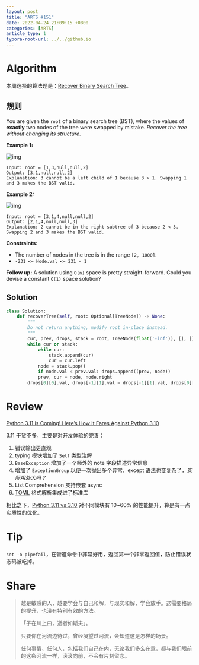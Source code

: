 ```yaml
---
layout: post
title: "ARTS #151"
date: 2022-04-24 21:09:15 +0800
categories: [ARTS]
article_type: 1
typora-root-url: ../../github.io
---
```



# Algorithm

本周选择的算法题是：[Recover Binary Search Tree](https://leetcode.com/problems/recover-binary-search-tree/)。


## 规则

You are given the `root` of a binary search tree (BST), where the values of **exactly** two nodes of the tree were swapped by mistake. *Recover the tree without changing its structure*.

 

**Example 1:**

![img](https://assets.leetcode.com/uploads/2020/10/28/recover1.jpg)

```
Input: root = [1,3,null,null,2]
Output: [3,1,null,null,2]
Explanation: 3 cannot be a left child of 1 because 3 > 1. Swapping 1 and 3 makes the BST valid.
```

**Example 2:**

![img](https://assets.leetcode.com/uploads/2020/10/28/recover2.jpg)

```
Input: root = [3,1,4,null,null,2]
Output: [2,1,4,null,null,3]
Explanation: 2 cannot be in the right subtree of 3 because 2 < 3. Swapping 2 and 3 makes the BST valid.
```

 

**Constraints:**

- The number of nodes in the tree is in the range `[2, 1000]`.
- `-231 <= Node.val <= 231 - 1`

 

**Follow up:** A solution using `O(n)` space is pretty straight-forward. Could you devise a constant `O(1)` space solution?

## Solution

```python
class Solution:
    def recoverTree(self, root: Optional[TreeNode]) -> None:
        """
        Do not return anything, modify root in-place instead.
        """
        cur, prev, drops, stack = root, TreeNode(float('-inf')), [], []
        while cur or stack:
            while cur:
                stack.append(cur)
                cur = cur.left
            node = stack.pop()
            if node.val < prev.val: drops.append((prev, node))
            prev, cur = node, node.right
        drops[0][0].val, drops[-1][1].val = drops[-1][1].val, drops[0][0].val
```

# Review

[Python 3.11 is Coming! Here’s How It Fares Against Python 3.10](https://betterprogramming.pub/python-3-11-is-coming-heres-how-it-fares-against-python-3-10-675c00a28d4b)

3.11 干货不多，主要是对开发体验的完善：

1. 错误输出更直观
2. typing 模块增加了 `Self` 类型注解
3. `BaseException` 增加了一个额外的 note 字段描述异常信息
4. 增加了 `ExceptionGroup` 以便一次抛出多个异常，except 语法也变复杂了，*实际用处大吗？*
5. List Comprehension 支持嵌套 async
6. [TOML](https://en.wikipedia.org/wiki/TOML) 格式解析集成进了标准库

相比之下，[Python 3.11 vs 3.10](https://github.com/faster-cpython/ideas/blob/main/main-vs-310.rst) 对不同模块有 10~60% 的性能提升，算是有一点实质性的优化。

# Tip

`set -o pipefail`，在管道命令中非常好用，返回第一个非零返回值，防止错误状态码被吃掉。

# Share

> 越是敏感的人，越要学会与自己和解，与现实和解，学会放手。这需要格局的提升，也没有特别有效的方法。
>
> 「子在川上曰，逝者如斯夫」。
>
> 只要你在河流边待过，曾经凝望过河流，会知道这是怎样的场景。
>
> 任何事情、任何人，包括我们自己在内，无论我们多么在意，都与我们眼前的这条河流一样，滚滚向前，不会有片刻留恋。
